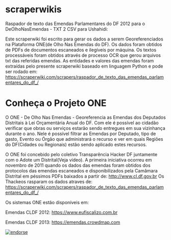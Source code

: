 scraperwikis
============

Raspador de texto das Emendas Parlamentares do DF 2012 para o DeOlhoNasEmendas - TXT 2 CSV para Ushahidi:

Este scraperwiki foi escrito para gerar os dados a serem Georeferenciados na Plataforma ONE(de Olho Nas Emendas do DF).
Os dados foram obtidos de PDFs de documentos escaneados e ilegíveis por máquina.
Os textos processáveis foram obtidos através de processo OCR que gerou arquivos txt das referidas emendas.
As entidades e valores das emendas foram extraídas pelo presente scraperwiki baseado em linguagem Python e pode ser rodado em:
https://scraperwiki.com/scrapers/raspador_de_texto_das_emendas_parlamentares_do_df_/


Conheça o Projeto ONE
=====================

O ONE - De Olho Nas Emendas - Georeferencia as Emendas dos Deputados Distritais à Lei Orçamentária Anual do DF. Com ele é possível ao cidadão verificar que obras ou serviços estarão sendo entregues em sua vizinhança durante o ano. Nele é possível  filtrar as Emendas por Deputado, tipo de gasto, Evento ou Órgão que administrará o recurso e ver em quais Regiões do DF(Cidades ou Regionais) estão sendo aplicado estes recursos.


O ONE foi concebido pelo coletivo Transparência Hacker DF juntamente com o Adote um Distrital(Veja vídeo). A primeira iniciativa ocorreu em novembro de 2011 quando os dados das emendas foram obtidos dos protocolos das emendas escaneados e disponibilizados pela Camâmara Distrital em péssimos PDFs baixados a partir de: http://www.cl.df.gov.br
Os Thackeos rasparam os dados atraves de: https://scraperwiki.com/scrapers/raspador_de_texto_das_emendas_parlamentares_do_df_/


Os sistemas ONE estão disponíveis em:

Emendas CLDF 2012: https://www.eufiscalizo.com.br

Emendas CLDF 2013: https://emendas.crowdmap.com


[![endorse](https://api.coderwall.com/demoulidor/endorsecount.png)](https://coderwall.com/demoulidor)

